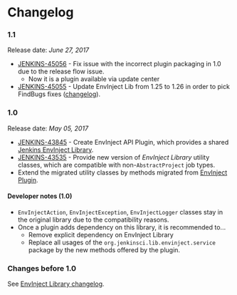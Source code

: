 Changelog
===

### 1.1

Release date: _June 27, 2017_

* [JENKINS-45056](https://issues.jenkins-ci.org/browse/JENKINS-45056) - 
Fix issue with the incorrect plugin packaging in 1.0 due to the release flow issue.
  * Now it is a plugin available via update center
* [JENKINS-45055](https://issues.jenkins-ci.org/browse/JENKINS-45055) - 
Update EnvInject Lib from 1.25 to 1.26 in order to pick FindBugs fixes ([changelog](https://github.com/jenkinsci/envinject-lib/blob/master/CHANGELOG.md#126)).

### 1.0

Release date: _May 05, 2017_

* [JENKINS-43845](https://issues.jenkins-ci.org/browse/JENKINS-43845) -
Create EnvInject API Plugin, which provides a shared [Jenkins EnvInject Library](https://github.com/jenkinsci/envinject-lib).
* [JENKINS-43535](https://issues.jenkins-ci.org/browse/JENKINS-43535) - 
Provide new version of _EnvInject Library_ utility classes, which are compatible with non-`AbstractProject` job types.
* Extend the migrated utility classes by methods migrated from [EnvInject Plugin](https://github.com/jenkinsci/envinject-plugin/).

#### Developer notes (1.0)

* `EnvInjectAction`, `EnvInjectException`, `EnvInjectLogger` classes stay in the original library due to the compatibility reasons.
* Once a plugin adds dependency on this library, it is recommended to...
  * Remove explicit dependency on EnvInject Library
  * Replace all usages of the 
`org.jenkinsci.lib.envinject.service` package by the new methods offered by the plugin. 

### Changes before 1.0

See [EnvInject Library changelog](https://github.com/jenkinsci/envinject-lib/blob/master/CHANGELOG.md).
